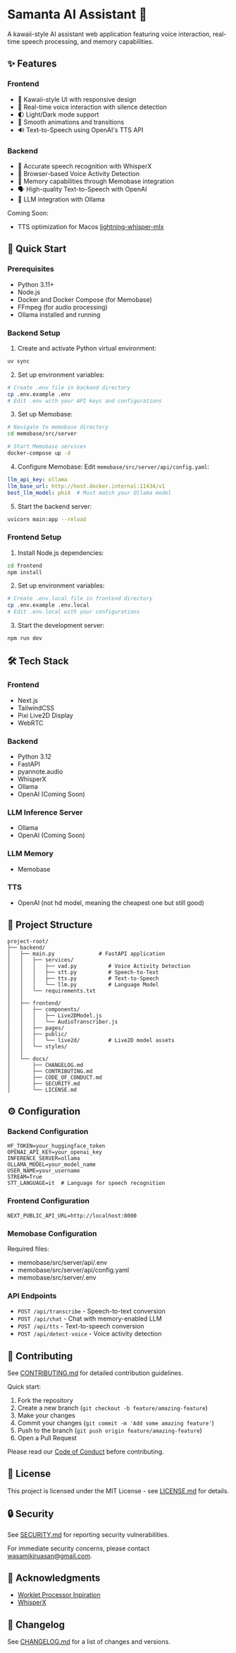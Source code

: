 # Samanta AI Assistant 🌸

A kawaii-style AI assistant web application featuring voice interaction, real-time speech processing, and memory capabilities.

## ✨ Features

### Frontend
- 🎨 Kawaii-style UI with responsive design
- 🎤 Real-time voice interaction with silence detection
- 🌓 Light/Dark mode support
- 💫 Smooth animations and transitions
- 🔊 Text-to-Speech using OpenAI's TTS API

### Backend
- 🎯 Accurate speech recognition with WhisperX
- 🎤 Browser-based Voice Activity Detection
- 🧠 Memory capabilities through Memobase integration
- 🗣️ High-quality Text-to-Speech with OpenAI
- 💭 LLM integration with Ollama

Coming Soon:
- TTS optimization for Macos [lightning-whisper-mlx](https://github.com/mustafaaljadery/lightning-whisper-mlx?tab=readme-ov-file#lightning-whisper-mlx)

## 🚀 Quick Start

### Prerequisites
- Python 3.11+
- Node.js
- Docker and Docker Compose (for Memobase)
- FFmpeg (for audio processing)
- Ollama installed and running

### Backend Setup

1. Create and activate Python virtual environment:

```bash
uv sync
```

2. Set up environment variables:

```bash
# Create .env file in backend directory
cp .env.example .env
# Edit .env with your API keys and configurations
```

3. Set up Memobase:

```bash
# Navigate to memobase directory
cd memobase/src/server

# Start Memobase services
docker-compose up -d
```

4. Configure Memobase:
Edit `memobase/src/server/api/config.yaml`:
```yaml
llm_api_key: ollama
llm_base_url: http://host.docker.internal:11434/v1
best_llm_model: phi4  # Must match your Ollama model
```

5. Start the backend server:

```bash
uvicorn main:app --reload
```

### Frontend Setup

1. Install Node.js dependencies:

```bash
cd frontend
npm install
```

2. Set up environment variables:

```bash
# Create .env.local file in frontend directory
cp .env.example .env.local
# Edit .env.local with your configurations
```

3. Start the development server:

```bash
npm run dev
```

## 🛠️ Tech Stack

### Frontend
- Next.js
- TailwindCSS
- Pixi Live2D Display
- WebRTC

### Backend
- Python 3.12
- FastAPI
- pyannote.audio
- WhisperX
- Ollama
- OpenAI (Coming Soon)

### LLM Inference Server
- Ollama
- OpenAI (Coming Soon)

### LLM Memory
- Memobase

### TTS
- OpenAI (not hd model, meaning the cheapest one but still good)

## 📁 Project Structure

```
project-root/
├── backend/
│   ├── main.py              # FastAPI application
│   │   ├── services/
│   │   │   ├── vad.py          # Voice Activity Detection
│   │   │   ├── stt.py          # Speech-to-Text
│   │   │   ├── tts.py          # Text-to-Speech
│   │   │   └── llm.py          # Language Model
│   │   └── requirements.txt
│   │
│   ├── frontend/
│   │   ├── components/
│   │   │   ├── Live2DModel.js
│   │   │   └── AudioTranscriber.js
│   │   ├── pages/
│   │   ├── public/
│   │   │   └── live2d/         # Live2D model assets
│   │   └── styles/
│   │
│   └── docs/
│       ├── CHANGELOG.md
│       ├── CONTRIBUTING.md
│       ├── CODE_OF_CONDUCT.md
│       ├── SECURITY.md
│       └── LICENSE.md
```

## ⚙️ Configuration

### Backend Configuration

```env
HF_TOKEN=your_huggingface_token
OPENAI_API_KEY=your_openai_key
INFERENCE_SERVER=ollama
OLLAMA_MODEL=your_model_name
USER_NAME=your_username
STREAM=True
STT_LANGUAGE=it  # Language for speech recognition
```

### Frontend Configuration

```env
NEXT_PUBLIC_API_URL=http://localhost:8000
```

### Memobase Configuration
Required files:
- memobase/src/server/api/.env
- memobase/src/server/api/config.yaml
- memobase/src/server/.env

### API Endpoints

- `POST /api/transcribe` - Speech-to-text conversion
- `POST /api/chat` - Chat with memory-enabled LLM
- `POST /api/tts` - Text-to-speech conversion
- `POST /api/detect-voice` - Voice activity detection

## 🤝 Contributing

See [CONTRIBUTING.md](docs/CONTRIBUTING.md) for detailed contribution guidelines.

Quick start:
1. Fork the repository
2. Create a new branch (`git checkout -b feature/amazing-feature`)
3. Make your changes
4. Commit your changes (`git commit -m 'Add some amazing feature'`)
5. Push to the branch (`git push origin feature/amazing-feature`)
6. Open a Pull Request

Please read our [Code of Conduct](docs/CODE_OF_CONDUCT.md) before contributing.

## 📜 License

This project is licensed under the MIT License - see [LICENSE.md](docs/LICENSE.md) for details.

## 🔒 Security

See [SECURITY.md](docs/SECURITY.md) for reporting security vulnerabilities.

For immediate security concerns, please contact [wasamikiruasan@gmail.com](mailto:wasamikiruasan@gmail.com).

## 🙏 Acknowledgments

- [Worklet Processor Inpiration](https://medium.com/@shanur.cse.nitap/you-cant-handle-real-time-voice-transcription-with-next-js-can-you-80221aa5595e)
- [WhisperX](https://github.com/m-bain/whisperX)

## 📝 Changelog

See [CHANGELOG.md](docs/CHANGELOG.md) for a list of changes and versions.







